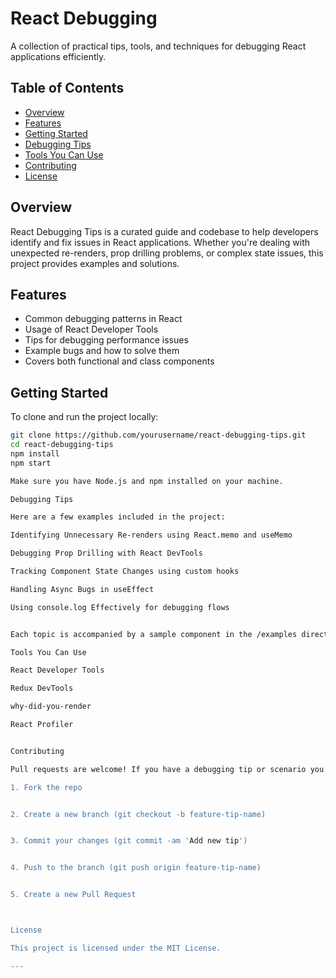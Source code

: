# React Debugging

A collection of practical tips, tools, and techniques for debugging React applications efficiently.

## Table of Contents

- [Overview](#overview)
- [Features](#features)
- [Getting Started](#getting-started)
- [Debugging Tips](#debugging-tips)
- [Tools You Can Use](#tools-you-can-use)
- [Contributing](#contributing)
- [License](#license)

## Overview

React Debugging Tips is a curated guide and codebase to help developers identify and fix issues in React applications. Whether you're dealing with unexpected re-renders, prop drilling problems, or complex state issues, this project provides examples and solutions.

## Features

- Common debugging patterns in React
- Usage of React Developer Tools
- Tips for debugging performance issues
- Example bugs and how to solve them
- Covers both functional and class components

## Getting Started

To clone and run the project locally:

```bash
git clone https://github.com/yourusername/react-debugging-tips.git
cd react-debugging-tips
npm install
npm start

Make sure you have Node.js and npm installed on your machine.

Debugging Tips

Here are a few examples included in the project:

Identifying Unnecessary Re-renders using React.memo and useMemo

Debugging Prop Drilling with React DevTools

Tracking Component State Changes using custom hooks

Handling Async Bugs in useEffect

Using console.log Effectively for debugging flows


Each topic is accompanied by a sample component in the /examples directory.

Tools You Can Use

React Developer Tools

Redux DevTools

why-did-you-render

React Profiler


Contributing

Pull requests are welcome! If you have a debugging tip or scenario you'd like to share, feel free to contribute.

1. Fork the repo


2. Create a new branch (git checkout -b feature-tip-name)


3. Commit your changes (git commit -am 'Add new tip')


4. Push to the branch (git push origin feature-tip-name)


5. Create a new Pull Request



License

This project is licensed under the MIT License.

---



